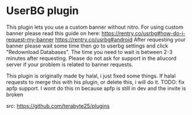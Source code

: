 # UserBG plugin
This plugin lets you use a custom banner without nitro.
For using custom banner please read this guide on here:
https://rentry.co/usrbg#how-do-i-request-my-banner
https://rentry.co/usrbg#android
After requesting your banner please wait some time then go to userbg settings and click "Redownload Databases".
The time you need to wait is between 2-3 minutes after requesting.
Please do not ask for support in the aliucord server if your problem is related to banner requests.

This plugin is originally made by halal, i just fixed some things. If halal requests to merge this with his plugin, or delete this, i will do it.
TODO: fix apfp support. I wont do this rn because apfp is still in dev and the invite is broken 

src: https://github.com/terabyte25/plugins
